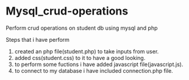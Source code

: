 # Mysql_crud-operations
Perform crud operations on student db using mysql and php

Steps that i have perform
1. created an php file(student.php) to take inputs from user.
2. added css(student.css) to it to have a good looking.
3. to perform some fuctions i have added javascript file(javascript.js).
4. to connect to my database i have included connection.php file.
